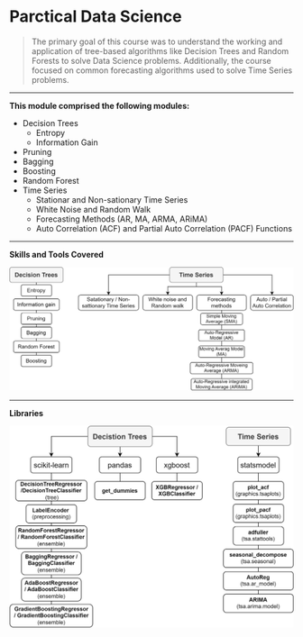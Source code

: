 # Parctical Data Science
<p align='justify'>
  <blockquote>
    The primary goal of this course was to understand the working and application of tree-based algorithms like Decision Trees        and Random Forests to solve Data Science problems. Additionally, the course focused on common forecasting algorithms used to      solve Time Series problems.
  </blockquote>
</p>

---
**This module comprised the following modules:**
- Decision Trees
  - Entropy
  - Information Gain
- Pruning
- Bagging
- Boosting 
- Random Forest
- Time Series
  - Stationar and Non-sationary Time Series
  - White Noise and Random Walk
  - Forecasting Methods (AR, MA, ARMA, ARiMA)
  - Auto Correlation (ACF) and Partial Auto Correlation (PACF) Functions
---
**Skills and Tools Covered**

<p align='center'>
  <img src='https://github.com/Gr3Fin/Courses_and_Certificates/blob/main/Data_Science_Program_Leveraging_AI_for_Effective_Decision-Making/images/Skills%20and%20Tools-Practical%20Data%20Science_Skills.svg'>
</p>

---
**Libraries**

<p align='center'>
  <img src='https://github.com/Gr3Fin/Courses_and_Certificates/blob/main/Data_Science_Program_Leveraging_AI_for_Effective_Decision-Making/images/Skills%20and%20Tools-Practical%20Data%20Science_libraries.svg'>
</p>
